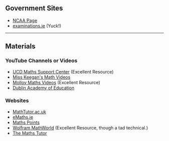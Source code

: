 ## Government Sites
* [NCAA Page](https://ncca.ie/en/resources/lc-mathematics-syllabus/)
* [examinations.ie](https://www.examinations.ie) (Yuck!)

---

## Materials

### YouTube Channels or Videos
* [UCD Maths Support Center](https://www.ucd.ie/msc/leavingcertificatevideos/) (Excellent Resource)
* [Miss Keegan's Math Videos](https://www.youtube.com/@misskeegansmathvideos6756/videos)
* [Molloy Maths Videos](https://www.molloymaths.com/) (Excellent Resource)
* [Dublin Academy of Education](https://www.youtube.com/@TheDublinAcademyofEducation/videos)

### Websites
* [MathTutor.ac.uk](http://www.mathtutor.ac.uk/)
* [eMaths.ie](http://www.emaths.ie/)
* [Maths Points](https://www.mathspoints.ie/)
* [Wolfram MathWorld](https://mathworld.wolfram.com/Root.html) (Excellent Resource, though a tad technical.)
* [The Maths Tutor](https://www.themathstutor.ie/)
